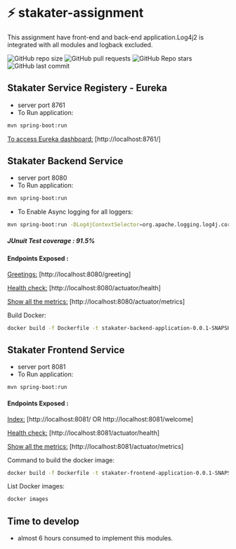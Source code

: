 # :zap: stakater-assignment
This assignment have front-end and back-end application.Log4j2 is integrated with all modules and logback excluded.

![GitHub repo size](https://img.shields.io/github/repo-size/bilal966/stakater-assignment?style=plastic)
![GitHub pull requests](https://img.shields.io/github/issues-pr/bilal966/stakater-assignment?style=plastic)
![GitHub Repo stars](https://img.shields.io/github/stars/bilal966/stakater-assignment?style=plastic)
![GitHub last commit](https://img.shields.io/github/last-commit/bilal966/stakater-assignment?style=plastic)

## Stakater Service Registery - Eureka
- server port 8761
- To Run application:
```sh
mvn spring-boot:run
```
[To access Eureka dashboard:](http://localhost:8761/) [http://localhost:8761/]


## Stakater Backend Service
- server port 8080
- To Run application:
```sh
mvn spring-boot:run
```
- To Enable Async logging for all loggers:  
```sh
mvn spring-boot:run -DLog4jContextSelector=org.apache.logging.log4j.core.async.AsyncLoggerContextSelector
```
##### JUnuit Test coverage : 91.5%
#### Endpoints Exposed :

[Greetings:](http://localhost:8080/greeting) [http://localhost:8080/greeting]

[Health check:](http://localhost:8080/actuator/health) [http://localhost:8080/actuator/health]

[Show all the metrics:](http://localhost:8080/actuator/metrics) [http://localhost:8080/actuator/metrics]

Build Docker:
```sh
docker build -f Dockerfile -t stakater-backend-application-0.0.1-SNAPSHOT
```

## Stakater Frontend Service
- server port 8081
- To Run application:
```sh
mvn spring-boot:run
```
#### Endpoints Exposed :
[Index:](http://localhost:8081/greeting) [http://localhost:8081/ OR http://localhost:8081/welcome]

[Health check:](http://localhost:8081/actuator/health) [http://localhost:8081/actuator/health]

[Show all the metrics:](http://localhost:8081/actuator/metrics) [http://localhost:8081/actuator/metrics]

Command to build the docker image:
```sh
docker build -f Dockerfile -t stakater-frontend-application-0.0.1-SNAPSHOT
```
List Docker images:
```sh
docker images
```


## Time to develop
- almost 6 hours consumed to implement this modules.
